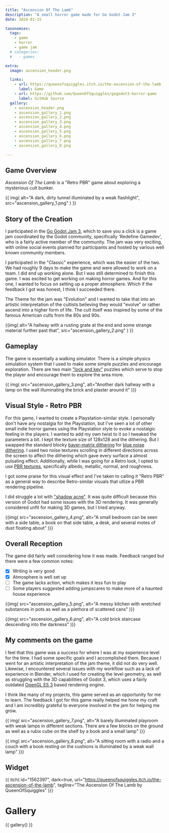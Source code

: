 ```yaml
---
title: "Ascension Of The Lamb"
description: "A small horror game made for Go Godot Jam 3"
date: 2024-01-15

taxonomies:
  tags: 
    - game
    - horror
    - game jam
  # categories:
  #   - games

extra:
  image: ascension_header.png

  links:
    - url: https://queenofsquiggles.itch.io/the-ascension-of-the-lamb
      label: Game
    - url: https://github.com/QueenOfSquiggles/gogodot3-horror-game
      label: GitHub Source
  gallery:
    - ascension_header.png
    - ascension_gallery_1.png
    - ascension_gallery_2.png
    - ascension_gallery_3.png
    - ascension_gallery_4.png
    - ascension_gallery_5.png
    - ascension_gallery_6.png
    - ascension_gallery_7.png
    - ascension_gallery_8.png

---
```


## Game Overview

*Ascension Of The Lamb* is a "Retro PBR" game about exploring a mysterious cult bunker.

{{ img(
  alt="A dark, dirty tunnel illuminated by a weak flashlight",
  src="ascension_gallery_1.png"
) }}
<!-- ![A dark, dirty tunnel illuminated by a weak flashlight](ascension_gallery_1.png) -->

## Story of the Creation

I participated in the [Go Godot Jam 3](https://gogodotjam.com/the-jam/), which to save you a click is a game jam coordinated by the Godot community, specifically 'Redefine Gamedev', who is a fairly active member of the community. The jam was very exciting, with online social events planned for participants and hosted by various well known community members.

I participated in the "Classic" experience, which was the easier of the two. We had roughly 9 days to make the game and were allowed to work on a team. I did end up working alone. But I was still determined to finish this game. I was excited to get working on making horror games. And for this one, I wanted to focus on setting up a proper atmosphere. Which if the feedback I got was honest, I think I succeeded there.

The Theme for the jam was "Evolution" and I wanted to take that into an artistic interpretation of the cultists believing they would "evolve" or rather ascend into a higher form of life. The cult itself was inspired by some of the famous American cults from the 80s and 90s.

{{img(
  alt="A hallway with a rusting grate at the end and some strange material further past that",
  src="ascension_gallery_2.png"
  )
}}

## Gameplay

The game is essentially a walking simulator. There is a simple physics simulation system that I used to make some simple puzzles and encourage exploration. There are two main ["lock and key"](https://tvtropes.org/pmwiki/pmwiki.php/Main/LockAndKeyPuzzle) puzzles which serve to stop the player and encourage them to explore the area more.

{{ img(
  src="ascension_gallery_3.png",
  alt="Another dark hallway with a lamp on the wall illuminating the brick and plaster around it"
)}}

## Visual Style - Retro PBR

For this game, I wanted to create a Playstation-similar style. I personally don't have any nostalgia for the Playstation, but I've seen a lot of other small indie horror games using the Playstation style to evoke a nostalgic feeling in the players. I wanted to add my own twist to it so I tweaked the parameters a bit. I kept the texture size of 128x128 and the dithering. But I swapped the standard blocky [bayer-matrix dithering](https://en.wikipedia.org/wiki/Bayer_filter) for [blue noise dithering](https://momentsingraphics.de/BlueNoise.html). I used two noise textures scrolling in different directions across the screen to affect the dithering which gave every surface a almost pulsating effect. Additionally, while I was going for a Retro look, I opted to use [PBR textures](https://en.wikipedia.org/wiki/Physically_based_rendering), specifically albedo, metallic, normal, and roughness.

I got some praise for this visual effect and I've taken to calling it "Retro PBR" as a general way to describe Retro-similar visuals that utlize a PBR rendering pipeline.

I did struggle a lot with ["shadow acne"](https://www.opengl-tutorial.org/intermediate-tutorials/tutorial-16-shadow-mapping/). It was quite difficult because this version of Godot had some issues with the 3D rendering. It was generally considered unfit for making 3D games, but I tried anyway.

{{img(
  src="ascension_gallery_4.png",
  alt="A small bedroom can be seen with a side table, a book on that side table, a desk, and several motes of dust floating about"
)}}

## Overall Reception

The game did fairly well considering how it was made. Feedback ranged but there were a few common notes:

- [X] Writing is very good
- [X] Atmosphere is well set up
- [ ] The game lacks action, which makes it less fun to play
- [ ] Some players suggested adding jumpscares to make more of a haunted house experience

{{img(
  src="ascension_gallery_5.png",
  alt="A messy kitchen with wretched substances in pots as well as a plethora of scattered cans"
)}}

{{img(
  src="ascension_gallery_6.png",
  alt="A cold brick staircase descending into the darkness"
)}}

## My comments on the game

I feel that this game was a success for where I was at my experience level for the time. I had some specific goals and I accomplished them. Because I went for an artistic interpretation of the jam theme, it did not do very well. Likewise, I encountered several issues with my workflow such as a lack of experience in Blender, which I used for creating the level geometry, as well as struggling with the 3D capabilities of Godot 3, which uses a fairly outdated [OpenGL ES 3](https://www.khronos.org/opengles/) based rendering engine.

I think like many of my projects, this game served as an opportunity for me to learn. The feedback I got for this game really helped me hone my craft and I am incredibly grateful to everyone involved in the jam for helping me grow.

{{ img(
  src="ascension_gallery_7.png",
  alt="A barely illuminated playroom with weak lamps in different sections. There are a few blocks on the ground as well as a rubix cube on the shelf by a book and a small lamp"
)}}

{{ img(
  src="ascension_gallery_8.png",
  alt="A sitting room with a radio and a couch with a book resting on the cushions is illuminated by a weak wall lamp"
)}}

## Widget

{{ itch(
  id="1562397",
  dark=true,
  url="<https://queenofsquiggles.itch.io/the-ascension-of-the-lamb>",
  tagline="The Ascension Of The Lamb by QueenOfSquiggles"
)}}

# Gallery

{{ gallery() }}
